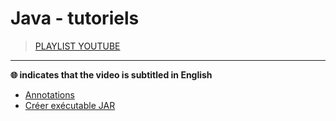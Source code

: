 # Java - tutoriels

> [PLAYLIST YOUTUBE](https://www.youtube.com/playlist?list=PLrSOXFDHBtfHpuMXidDB-c1sFVcdJ7BFZ)

---

**🌐 indicates that the video is subtitled in English**

+ [Annotations](#)
+ [Créer exécutable JAR](https://www.youtube.com/watch?v=f5hvSH6x-eY)
